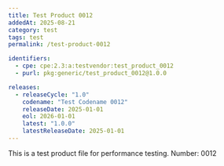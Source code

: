 ```yaml
---
title: Test Product 0012
addedAt: 2025-08-21
category: test
tags: test
permalink: /test-product-0012

identifiers:
  - cpe: cpe:2.3:a:testvendor:test_product_0012
  - purl: pkg:generic/test_product_0012@1.0.0

releases:
  - releaseCycle: "1.0"
    codename: "Test Codename 0012"
    releaseDate: 2025-01-01
    eol: 2026-01-01
    latest: "1.0.0"
    latestReleaseDate: 2025-01-01
---
```


This is a test product file for performance testing. Number: 0012
